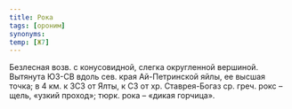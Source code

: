 ```yaml
---
title: Рока
tags: [ороним]
synonyms:
temp: [Ж7]
---
```


Безлесная возв. с конусовидной, слегка округленной вершиной. Вытянута ЮЗ-СВ
вдоль сев. края Ай-Петринской яйлы, ее высшая точка; в 4 км. к ЗСЗ от Ялты, к СЗ
от хр. Ставрея-Богаз ср. греч. рокс – щель, «узкий проход»; тюрк. рока – «дикая
горчица».
